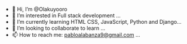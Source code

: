 - 👋 Hi, I’m @Olakuyooro
- 👀 I’m interested in Full stack development ...
- 🌱 I’m currently learning HTML CSS, JavaScript, Python and Django...
- 💞️ I’m looking to collaborate to learn ...
- 📫 How to reach me: pabloalabanza9@gmail.com ...

<!---
Olakuyooro/Olakuyooro is a ✨ special ✨ repository because its `README.md` (this file) appears on your GitHub profile.
You can click the Preview link to take a look at your changes.
--->
